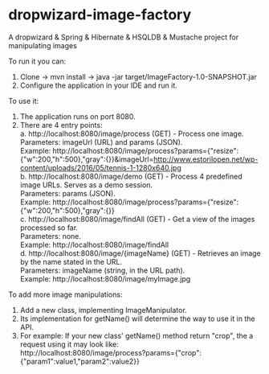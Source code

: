 # dropwizard-image-factory
A dropwizard &amp; Spring &amp; Hibernate &amp; HSQLDB &amp; Mustache project for manipulating images

To run it you can:<br/>
1. Clone -> mvn install -> java -jar target/ImageFactory-1.0-SNAPSHOT.jar<br/>
2. Configure the application in your IDE and run it.

To use it:<br/>
1. The application runs on port 8080.<br/>
2. There are 4 entry points:<br/>
    a. http://localhost:8080/image/process (GET) - Process one image.<br/>
       Parameters: imageUrl (URL) and params (JSON).<br/>
       Example: http://localhost:8080/image/process?params={"resize":{"w":200,"h":500},"gray":{}}&imageUrl=http://www.estorilopen.net/wp-content/uploads/2016/05/tennis-1-1280x640.jpg<br/>
    b. http://localhost:8080/image/demo (GET) - Process 4 predefined image URLs. Serves as a demo session.<br/>
       Parameters: params (JSON).<br/>
       Example: http://localhost:8080/image/process?params={"resize":{"w":200,"h":500},"gray":{}}<br/>
    c. http://localhost:8080/image/findAll (GET) - Get a view of the images processed so far.<br/>
       Parameters: none.<br/>
       Example: http://localhost:8080/image/findAll<br/>
    d. http://localhost:8080/image/{imageName} (GET) - Retrieves an image by the name stated in the URL.<br/>
       Parameters: imageName (string, in the URL path).<br/>
       Example: http://localhost:8080/image/myImage.jpg

To add more image manipulations:<br/>
1. Add a new class, implementing ImageManipulator.<br/> 
2. Its implementation for getName() will determine the way to use it in the API.<br/>
3. For example: If your new class' getName() method return "crop", the a request using it may look like:<br/>
    http://localhost:8080/image/process?params={"crop":{"param1":value1,"param2":value2}}   
